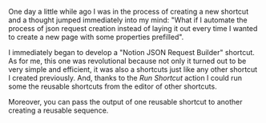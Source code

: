 One day a little while ago I was in the process of creating a new shortcut and a thought jumped immediately into my mind: "What if I automate the process of json request creation instead of laying it out every time I wanted to create a new page with some properties prefilled".

I immediately began to develop a "Notion JSON Request Builder" shortcut. As for me, this one was revolutional because not only it turned out to be very simple and efficient, it was also a shortcuts just like any other shortcut I created previously. And, thanks to the *Run Shortcut* action I could run some the reusable shortcuts from the editor of other shortcuts. 

Moreover, you can pass the output of one reusable shortcut to another creating a reusable sequence.